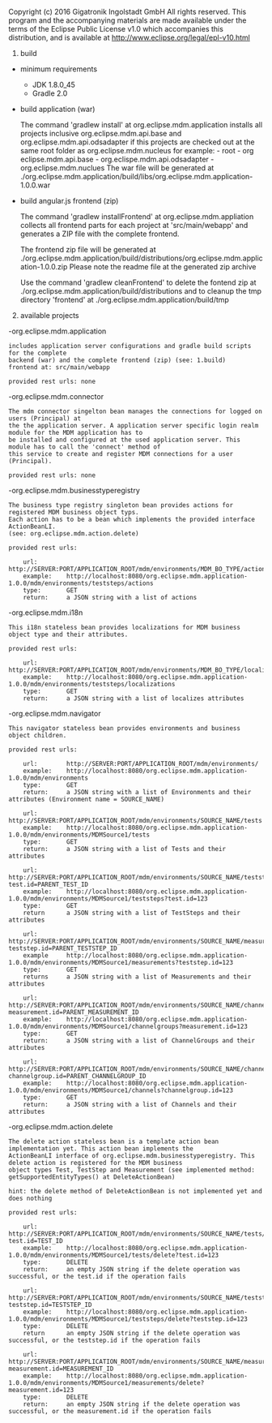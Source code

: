 Copyright (c) 2016 Gigatronik Ingolstadt GmbH
All rights reserved. This program and the accompanying materials
are made available under the terms of the Eclipse Public License v1.0
which accompanies this distribution, and is available at
http://www.eclipse.org/legal/epl-v10.html



1. build

- minimum requirements
    - JDK 1.8.0_45
    - Gradle 2.0

- build application (war)

    The command 'gradlew install' at org.eclipse.mdm.application installs all projects 
    inclusive org.eclipse.mdm.api.base and org.eclipse.mdm.api.odsadapter if this
    projects are checked out at the same root folder as org.eclipse.mdm.nucleus
    for example:
        -   root
            - org eclipse.mdm.api.base
            - org.eclispe.mdm.api.odsadapter
            - org.eclipse.mdm.nuclues
    The war file will be generated at ./org.eclipse.mdm.application/build/libs/org.eclipse.mdm.application-1.0.0.war

- build angular.js frontend (zip)

    The command 'gradlew installFrontend' at org.eclipse.mdm.appliation collects all frontend 
    parts for each project at 'src/main/webapp' and generates a ZIP file with the complete
    frontend.
    
    The frontend zip file will be generated at ./org.eclipse.mdm.application/build/distributions/org.eclipse.mdm.application-1.0.0.zip
    Please note the readme file at the generated zip archive
    
    Use the command 'gradlew cleanFrontend' to delete the fontend zip at ./org.eclipse.mdm.application/build/distributions 
    and to cleanup the tmp directory 'frontend' at ./org.eclipse.mdm.application/build/tmp


2. available projects 

-org.eclipse.mdm.application

    includes application server configurations and gradle build scripts for the complete
    backend (war) and the complete frontend (zip) (see: 1.build)
    frontend at: src/main/webapp
    
    provided rest urls: none
    
    
-org.eclipse.mdm.connector

    The mdm connector singelton bean manages the connections for logged on users (Principal) at 
    the the application server. A application server specific login realm module for the MDM application has to
    be installed and configured at the used application server. This module has to call the 'connect' method of 
    this service to create and register MDM connections for a user (Principal).
    
    provided rest urls: none
    
    
-org.eclipse.mdm.businesstyperegistry

    The business type registry singleton bean provides actions for registered MDM business object typs.
    Each action has to be a bean which implements the provided interface ActionBeanLI.
    (see: org.eclipse.mdm.action.delete)

    provided rest urls:
    
        url:        http://SERVER:PORT/APPLICATION_ROOT/mdm/environments/MDM_BO_TYPE/actions
        example:    http://localhost:8080/org.eclipse.mdm.application-1.0.0/mdm/environments/teststeps/actions
        type:       GET
        return:     a JSON string with a list of actions
    
    
-org.eclipse.mdm.i18n

    This i18n stateless bean provides localizations for MDM business object type and their attributes.
    
    provided rest urls:
    
        url:        http://SERVER:PORT/APPLICATION_ROOT/mdm/environments/MDM_BO_TYPE/localizations
        example:    http://localhost:8080/org.eclipse.mdm.application-1.0.0/mdm/environments/teststeps/localizations
        type:       GET
        return:     a JSON string with a list of localizes attributes
       
-org.eclipse.mdm.navigator

    This navigator stateless bean provides environments and business object children. 
    
    provided rest urls:
    
        url:        http://SERVER:PORT/APPLICATION_ROOT/mdm/environments/
        example:    http://localhost:8080/org.eclipse.mdm.application-1.0.0/mdm/environments
        type:       GET
        return:     a JSON string with a list of Environments and their attributes (Environment name = SOURCE_NAME)
              
        url:        http://SERVER:PORT/APPLICATION_ROOT/mdm/environments/SOURCE_NAME/tests
        example:    http://localhost:8080/org.eclipse.mdm.application-1.0.0/mdm/environments/MDMSource1/tests
        type:       GET
        return:     a JSON string with a list of Tests and their attributes
           
        url:        http://SERVER:PORT/APPLICATION_ROOT/mdm/environments/SOURCE_NAME/teststeps?test.id=PARENT_TEST_ID
        example:    http://localhost:8080/org.eclipse.mdm.application-1.0.0/mdm/environments/MDMSource1/teststeps?test.id=123
        type:       GET
        return      a JSON string with a list of TestSteps and their attributes
          
        url:        http://SERVER:PORT/APPLICATION_ROOT/mdm/environments/SOURCE_NAME/measurements?teststep.id=PARENT_TESTSTEP_ID
        example     http://localhost:8080/org.eclipse.mdm.application-1.0.0/mdm/environments/MDMSource1/measurements?teststep.id=123
        type:       GET
        returns     a JSON string with a list of Measurements and their attributes
            
        url:        http://SERVER:PORT/APPLICATION_ROOT/mdm/environments/SOURCE_NAME/channelgroups?measurement.id=PARENT_MEASUREMENT_ID
        example:    http://localhost:8080/org.eclipse.mdm.application-1.0.0/mdm/environments/MDMSource1/channelgroups?measurement.id=123
        type:       GET
        return:     a JSON string with a list of ChannelGroups and their attributes
           
        url:        http://SERVER:PORT/APPLICATION_ROOT/mdm/environments/SOURCE_NAME/channels?channelgroup.id=PARENT_CHANNELGROUP_ID
        example:    http://localhost:8080/org.eclipse.mdm.application-1.0.0/mdm/environments/MDMSource1/channels?channelgroup.id=123
        type:       GET
        return:     a JSON string with a list of Channels and their attributes
          
-org.eclipse.mdm.action.delete

    The delete action stateless bean is a template action bean implementation yet. This action bean implements the
    ActionBeanLI interface of org.eclipse.mdm.businesstyperegistry. This delete action is registered for the MDM business
    object types Test, TestStep and Measurement (see implemented method: getSupportedEntityTypes() at DeleteActionBean)
    
    hint: the delete method of DeleteActionBean is not implemented yet and does nothing
    
    provided rest urls:
    
        url:        http://SERVER:PORT/APPLICATION_ROOT/mdm/environments/SOURCE_NAME/tests/delete?test.id=TEST_ID
        example:    http://localhost:8080/org.eclipse.mdm.application-1.0.0/mdm/environments/MDMSource1/tests/delete?test.id=123
        type:       DELETE
        return:     an empty JSON string if the delete operation was successful, or the test.id if the operation fails
          
        url:        http://SERVER:PORT/APPLICATION_ROOT/mdm/environments/SOURCE_NAME/teststeps/delete?teststep.id=TESTSTEP_ID
        example:    http://localhost:8080/org.eclipse.mdm.application-1.0.0/mdm/environments/MDMSource1/teststeps/delete?teststep.id=123
        type:       DELETE
        return      an empty JSON string if the delete operation was successful, or the teststep.id if the operation fails
    
        url:        http://SERVER:PORT/APPLICATION_ROOT/mdm/environments/SOURCE_NAME/measurements/delete?measurement.id=MEASUREMENT_ID
        example:    http://localhost:8080/org.eclipse.mdm.application-1.0.0/mdm/environments/MDMSource1/measurements/delete?measurement.id=123
        type:       DELETE
        return:     an empty JSON string if the delete operation was successful, or the measurement.id if the operation fails

